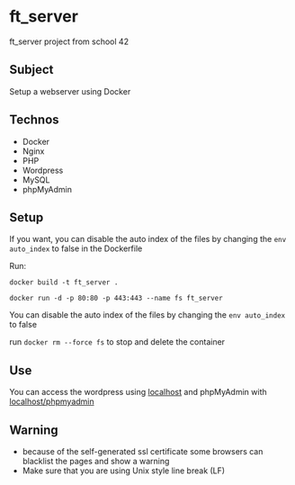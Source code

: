 # ft_server
ft_server project from school 42

## Subject
Setup a webserver using Docker

## Technos
* Docker
* Nginx
* PHP
* Wordpress
* MySQL
* phpMyAdmin

## Setup

If you want, you can disable the auto index of the files by changing the ```env auto_index``` to false in the Dockerfile

Run:

```docker build -t ft_server .```

```docker run -d -p 80:80 -p 443:443 --name fs ft_server```

You can disable the auto index of the files by changing the ```env auto_index``` to false

run ```docker rm --force fs``` to stop and delete the container

## Use

You can access the wordpress using [localhost](http://localhost) and phpMyAdmin with [localhost/phpmyadmin](http://localhost/phpmyadmin)

## Warning
* because of the self-generated ssl certificate some browsers can blacklist the pages and show a warning
* Make sure that you are using Unix style line break (LF)
